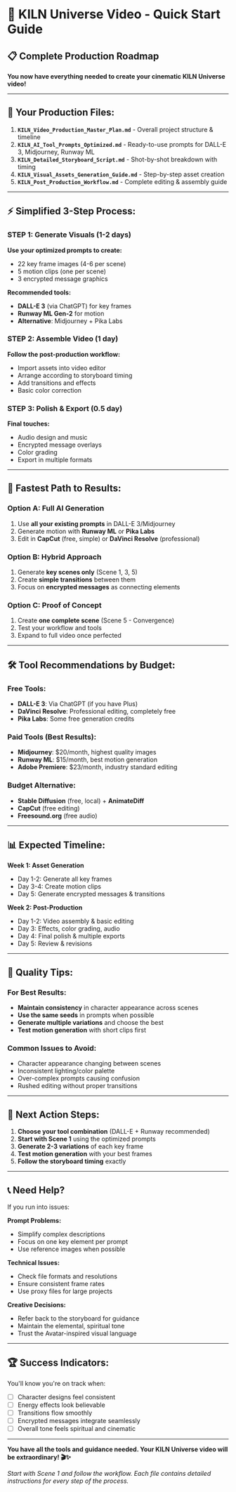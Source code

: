 # 🚀 KILN Universe Video - Quick Start Guide

## 📋 Complete Production Roadmap

**You now have everything needed to create your cinematic KILN Universe video!**

---

## 📁 **Your Production Files:**

1. **`KILN_Video_Production_Master_Plan.md`** - Overall project structure & timeline
2. **`KILN_AI_Tool_Prompts_Optimized.md`** - Ready-to-use prompts for DALL-E 3, Midjourney, Runway ML
3. **`KILN_Detailed_Storyboard_Script.md`** - Shot-by-shot breakdown with timing
4. **`KILN_Visual_Assets_Generation_Guide.md`** - Step-by-step asset creation
5. **`KILN_Post_Production_Workflow.md`** - Complete editing & assembly guide

---

## ⚡ **Simplified 3-Step Process:**

### **STEP 1: Generate Visuals (1-2 days)**
**Use your optimized prompts to create:**
- 22 key frame images (4-6 per scene)
- 5 motion clips (one per scene) 
- 3 encrypted message graphics

**Recommended tools:**
- **DALL-E 3** (via ChatGPT) for key frames
- **Runway ML Gen-2** for motion
- **Alternative**: Midjourney + Pika Labs

### **STEP 2: Assemble Video (1 day)**
**Follow the post-production workflow:**
- Import assets into video editor
- Arrange according to storyboard timing
- Add transitions and effects
- Basic color correction

### **STEP 3: Polish & Export (0.5 day)**
**Final touches:**
- Audio design and music
- Encrypted message overlays
- Color grading
- Export in multiple formats

---

## 🎯 **Fastest Path to Results:**

### **Option A: Full AI Generation**
1. Use **all your existing prompts** in DALL-E 3/Midjourney
2. Generate motion with **Runway ML** or **Pika Labs**
3. Edit in **CapCut** (free, simple) or **DaVinci Resolve** (professional)

### **Option B: Hybrid Approach**
1. Generate **key scenes only** (Scene 1, 3, 5)
2. Create **simple transitions** between them
3. Focus on **encrypted messages** as connecting elements

### **Option C: Proof of Concept**
1. Create **one complete scene** (Scene 5 - Convergence)
2. Test your workflow and tools
3. Expand to full video once perfected

---

## 🛠️ **Tool Recommendations by Budget:**

### **Free Tools:**
- **DALL-E 3**: Via ChatGPT (if you have Plus)
- **DaVinci Resolve**: Professional editing, completely free
- **Pika Labs**: Some free generation credits

### **Paid Tools (Best Results):**
- **Midjourney**: $20/month, highest quality images
- **Runway ML**: $15/month, best motion generation
- **Adobe Premiere**: $23/month, industry standard editing

### **Budget Alternative:**
- **Stable Diffusion** (free, local) + **AnimateDiff**
- **CapCut** (free editing)
- **Freesound.org** (free audio)

---

## 📊 **Expected Timeline:**

**Week 1: Asset Generation**
- Day 1-2: Generate all key frames
- Day 3-4: Create motion clips
- Day 5: Generate encrypted messages & transitions

**Week 2: Post-Production**
- Day 1-2: Video assembly & basic editing
- Day 3: Effects, color grading, audio
- Day 4: Final polish & multiple exports
- Day 5: Review & revisions

---

## 🎨 **Quality Tips:**

### **For Best Results:**
- **Maintain consistency** in character appearance across scenes
- **Use the same seeds** in prompts when possible
- **Generate multiple variations** and choose the best
- **Test motion generation** with short clips first

### **Common Issues to Avoid:**
- Character appearance changing between scenes
- Inconsistent lighting/color palette
- Over-complex prompts causing confusion
- Rushed editing without proper transitions

---

## 🔗 **Next Action Steps:**

1. **Choose your tool combination** (DALL-E + Runway recommended)
2. **Start with Scene 1** using the optimized prompts
3. **Generate 2-3 variations** of each key frame
4. **Test motion generation** with your best frames
5. **Follow the storyboard timing** exactly

---

## 📞 **Need Help?**

If you run into issues:

**Prompt Problems:**
- Simplify complex descriptions
- Focus on one key element per prompt
- Use reference images when possible

**Technical Issues:**
- Check file formats and resolutions
- Ensure consistent frame rates
- Use proxy files for large projects

**Creative Decisions:**
- Refer back to the storyboard for guidance
- Maintain the elemental, spiritual tone
- Trust the Avatar-inspired visual language

---

## 🏆 **Success Indicators:**

You'll know you're on track when:
- [ ] Character designs feel consistent
- [ ] Energy effects look believable  
- [ ] Transitions flow smoothly
- [ ] Encrypted messages integrate seamlessly
- [ ] Overall tone feels spiritual and cinematic

---

**You have all the tools and guidance needed. Your KILN Universe video will be extraordinary! 🎬✨**

*Start with Scene 1 and follow the workflow. Each file contains detailed instructions for every step of the process.*